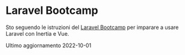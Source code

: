 # Laravel Bootcamp

Sto seguendo le istruzioni del [Laravel Bootcamp](https://bootcamp.laravel.com/) per imparare a usare Laravel con Inertia e Vue.

Ultimo aggiornamento 2022-10-01
